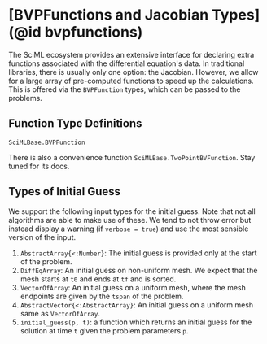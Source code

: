 # [BVPFunctions and Jacobian Types](@id bvpfunctions)

The SciML ecosystem provides an extensive interface for declaring extra functions
associated with the differential equation's data. In traditional libraries, there is usually
only one option: the Jacobian. However, we allow for a large array of pre-computed functions
to speed up the calculations. This is offered via the `BVPFunction` types, which can
be passed to the problems.

## Function Type Definitions

```@docs
SciMLBase.BVPFunction
```

There is also a convenience function `SciMLBase.TwoPointBVFunction`. Stay tuned for its
docs.

## Types of Initial Guess

We support the following input types for the initial guess. Note that not all algorithms are
able to make use of these. We tend to not throw error but instead display a warning (if
`verbose = true`) and use the most sensible version of the input.

1. `AbstractArray{<:Number}`: The initial guess is provided only at the start of the
   problem.
2. `DiffEqArray`: An initial guess on non-uniform mesh. We expect that the mesh starts at
   `t0` and ends at `tf` and is sorted.
3. `VectorOfArray`: An initial guess on a uniform mesh, where the mesh endpoints are given
   by the `tspan` of the problem.
4. `AbstractVector{<:AbstractArray}`: An initial guess on a uniform mesh same as
   `VectorOfArray`.
5. `initial_guess(p, t)`: a function which returns an initial guess for the solution at
   time `t` given the problem parameters `p`.
